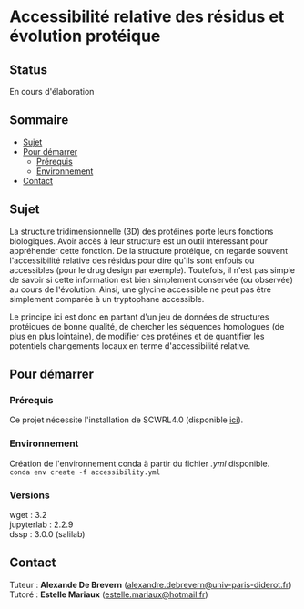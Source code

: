 # Accessibilité relative des résidus et évolution protéique

## Status 
En cours d'élaboration

## Sommaire

* [Sujet](#sujet)
* [Pour démarrer](#pour-démarrer)
  * [Prérequis](#prérequis)
  * [Environnement](#environnement)
* [Contact](#contact) 

## Sujet
La structure tridimensionnelle (3D) des protéines porte leurs fonctions biologiques. Avoir accès à leur structure est un outil intéressant pour appréhender cette fonction. De la structure protéique, on regarde souvent l'accessibilité relative des résidus pour dire qu'ils sont enfouis ou accessibles (pour le drug design par exemple). Toutefois, il n'est pas simple de savoir si cette information est bien simplement conservée (ou observée) au cours de l'évolution. Ainsi, une glycine accessible ne peut pas être simplement comparée à un tryptophane accessible.  

Le principe ici est donc en partant d'un jeu de données de structures protéiques de bonne qualité, de chercher les séquences homologues (de plus en plus lointaine), de modifier ces protéines et de quantifier les potentiels changements locaux en terme d'accessibilité relative.

## Pour démarrer

### Prérequis
Ce projet nécessite l'installation de SCWRL4.0 (disponible [ici](http://dunbrack.fccc.edu/SCWRL3.php/)).

### Environnement
Création de l'environnement conda à partir du fichier *.yml* disponible.  
`conda env create -f accessibility.yml`

### Versions
wget : 3.2  
jupyterlab : 2.2.9  
dssp : 3.0.0 (salilab)  

## Contact
Tuteur : **Alexande De Brevern** (alexandre.debrevern@univ-paris-diderot.fr)  
Tutoré : **Estelle Mariaux** (estelle.mariaux@hotmail.fr)
